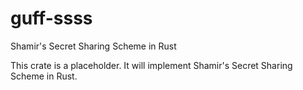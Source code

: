 # guff-ssss
Shamir's Secret Sharing Scheme in Rust

This crate is a placeholder. It will implement Shamir's Secret Sharing
Scheme in Rust.

